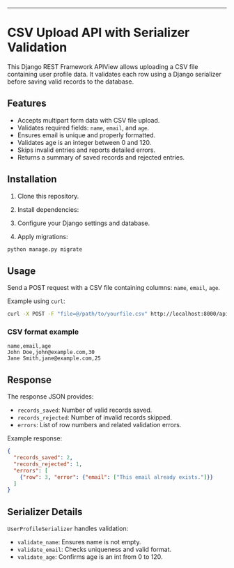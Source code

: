 

***

# CSV Upload API with Serializer Validation

This Django REST Framework APIView allows uploading a CSV file containing user profile data. It validates each row using a Django serializer before saving valid records to the database.

## Features

- Accepts multipart form data with CSV file upload.
- Validates required fields: `name`, `email`, and `age`.
- Ensures email is unique and properly formatted.
- Validates age is an integer between 0 and 120.
- Skips invalid entries and reports detailed errors.
- Returns a summary of saved records and rejected entries.

## Installation

1. Clone this repository.
2. Install dependencies:


3. Configure your Django settings and database.
4. Apply migrations:

```bash
python manage.py migrate
```

## Usage

Send a POST request with a CSV file containing columns: `name`, `email`, `age`.

Example using `curl`:

```bash
curl -X POST -F "file=@/path/to/yourfile.csv" http://localhost:8000/api/upload-csv/
```

### CSV format example

```csv
name,email,age
John Doe,john@example.com,30
Jane Smith,jane@example.com,25
```

## Response

The response JSON provides:

- `records_saved`: Number of valid records saved.
- `records_rejected`: Number of invalid records skipped.
- `errors`: List of row numbers and related validation errors.

Example response:

```json
{
  "records_saved": 2,
  "records_rejected": 1,
  "errors": [
    {"row": 3, "error": {"email": ["This email already exists."]}}
  ]
}
```

## Serializer Details

`UserProfileSerializer` handles validation:

- `validate_name`: Ensures name is not empty.
- `validate_email`: Checks uniqueness and valid format.
- `validate_age`: Confirms age is an int from 0 to 120.



